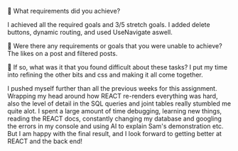 🎯 What requirements did you achieve?

I achieved all the required goals and 3/5 stretch goals. I added delete buttons, dynamic routing, and used UseNavigate aswell.

🎯 Were there any requirements or goals that you were unable to achieve?
The likes on a post and filtered posts.

🎯 If so, what was it that you found difficult about these tasks?
I put my time into refining the other bits and css and making it all come together.


I pushed myself further than all the previous weeks for this assignment. Wrapping my head around how REACT re-renders everything was hard,
also the level of detail in the SQL queries and joint tables really stumbled me quite alot. I spent a large amount of time debugging, learning
new things, reading the REACT docs, constantly changing my database and googling the errors in my console and using AI to explain Sam's demonstration
etc. But I am happy with the final result, and I look forward to getting better at REACT and the back end!

